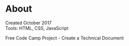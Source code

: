 # About
Created October 2017</br>
Tools: HTML, CSS, JavaScript

Free Code Camp Project - Create a Technical Document


